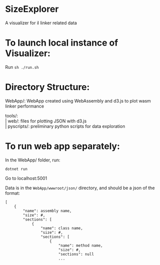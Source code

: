 # SizeExplorer

A visualizer for il linker related data

# To launch local instance of Visualizer:
Run `sh ./run.sh`

# Directory Structure:
WebApp/: WebApp created using WebAssembly and d3.js to plot wasm linker performance

tools/: <br/>
    | web/: files for plotting JSON with d3.js<br/>
    | pyscripts/: preliminary python scripts for data exploration

# To run web app separately:
In the WebApp/ folder, run:

`dotnet run`

Go to localhost:5001

Data is in the `WebApp/wwwroot/json/` directory, and should be a json of the format:

```
[
    {
        "name": assembly name,
        "size": #,
        "sections": [
            {
                "name": class name,
                "size": #,
                "sections": [
                    {
                        "name": method name,
                        "size": #,
                        "sections": null
                        ...
```
